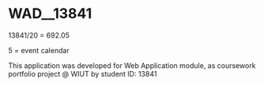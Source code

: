 # WAD__13841

13841/20 = 692.05

5 = event calendar


This application was developed for Web 
Application module, as coursework portfolio project @ WIUT by student ID: 13841
